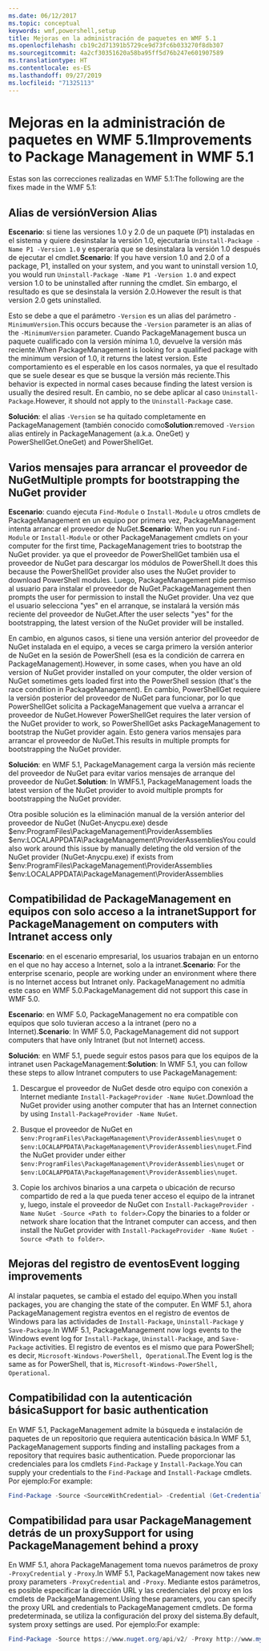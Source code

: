 ```yaml
---
ms.date: 06/12/2017
ms.topic: conceptual
keywords: wmf,powershell,setup
title: Mejoras en la administración de paquetes en WMF 5.1
ms.openlocfilehash: cb19c2d71391b5729ce9d73fc6b033270f8db307
ms.sourcegitcommit: 4a2cf30351620a58ba95ff5d76b247e601907589
ms.translationtype: HT
ms.contentlocale: es-ES
ms.lasthandoff: 09/27/2019
ms.locfileid: "71325113"
---
```

# <a name="improvements-to-package-management-in-wmf-51"></a><span data-ttu-id="db17c-103">Mejoras en la administración de paquetes en WMF 5.1</span><span class="sxs-lookup"><span data-stu-id="db17c-103">Improvements to Package Management in WMF 5.1</span></span>

<span data-ttu-id="db17c-104">Estas son las correcciones realizadas en WMF 5.1:</span><span class="sxs-lookup"><span data-stu-id="db17c-104">The following are the fixes made in the WMF 5.1:</span></span>

## <a name="version-alias"></a><span data-ttu-id="db17c-105">Alias de versión</span><span class="sxs-lookup"><span data-stu-id="db17c-105">Version Alias</span></span>

<span data-ttu-id="db17c-106">**Escenario**: si tiene las versiones 1.0 y 2.0 de un paquete (P1) instaladas en el sistema y quiere desinstalar la versión 1.0, ejecutaría `Uninstall-Package -Name P1 -Version 1.0` y esperaría que se desinstalara la versión 1.0 después de ejecutar el cmdlet.</span><span class="sxs-lookup"><span data-stu-id="db17c-106">**Scenario**: If you have version 1.0 and 2.0 of a package, P1, installed on your system, and you want to uninstall version 1.0, you would run `Uninstall-Package -Name P1 -Version 1.0` and expect version 1.0 to be uninstalled after running the cmdlet.</span></span> <span data-ttu-id="db17c-107">Sin embargo, el resultado es que se desinstala la versión 2.0.</span><span class="sxs-lookup"><span data-stu-id="db17c-107">However the result is that version 2.0 gets uninstalled.</span></span>

<span data-ttu-id="db17c-108">Esto se debe a que el parámetro `-Version` es un alias del parámetro `-MinimumVersion`.</span><span class="sxs-lookup"><span data-stu-id="db17c-108">This occurs because the `-Version` parameter is an alias of the `-MinimumVersion` parameter.</span></span> <span data-ttu-id="db17c-109">Cuando PackageManagement busca un paquete cualificado con la versión mínima 1.0, devuelve la versión más reciente.</span><span class="sxs-lookup"><span data-stu-id="db17c-109">When PackageManagement is looking for a qualified package with the minimum version of 1.0, it returns the latest version.</span></span> <span data-ttu-id="db17c-110">Este comportamiento es el esperable en los casos normales, ya que el resultado que se suele desear es que se busque la versión más reciente.</span><span class="sxs-lookup"><span data-stu-id="db17c-110">This behavior is expected in normal cases because finding the latest version is usually the desired result.</span></span> <span data-ttu-id="db17c-111">En cambio, no se debe aplicar al caso `Uninstall-Package`.</span><span class="sxs-lookup"><span data-stu-id="db17c-111">However, it should not apply to the `Uninstall-Package` case.</span></span>

<span data-ttu-id="db17c-112">**Solución**: el alias `-Version` se ha quitado completamente en PackageManagement (también conocido como</span><span class="sxs-lookup"><span data-stu-id="db17c-112">**Solution**:removed `-Version` alias entirely in PackageManagement (a.k.a.</span></span> <span data-ttu-id="db17c-113">OneGet) y PowerShellGet.</span><span class="sxs-lookup"><span data-stu-id="db17c-113">OneGet) and PowerShellGet.</span></span>

## <a name="multiple-prompts-for-bootstrapping-the-nuget-provider"></a><span data-ttu-id="db17c-114">Varios mensajes para arrancar el proveedor de NuGet</span><span class="sxs-lookup"><span data-stu-id="db17c-114">Multiple prompts for bootstrapping the NuGet provider</span></span>

<span data-ttu-id="db17c-115">**Escenario**: cuando ejecuta `Find-Module` o `Install-Module` u otros cmdlets de PackageManagement en un equipo por primera vez, PackageManagement intenta arrancar el proveedor de NuGet.</span><span class="sxs-lookup"><span data-stu-id="db17c-115">**Scenario**: When you run `Find-Module` or `Install-Module` or other PackageManagement cmdlets on your computer for the first time, PackageManagement tries to bootstrap the NuGet provider.</span></span> <span data-ttu-id="db17c-116">ya que el proveedor de PowerShellGet también usa el proveedor de NuGet para descargar los módulos de PowerShell.</span><span class="sxs-lookup"><span data-stu-id="db17c-116">It does this because the PowerShellGet provider also uses the NuGet provider to download PowerShell modules.</span></span>
<span data-ttu-id="db17c-117">Luego, PackageManagement pide permiso al usuario para instalar el proveedor de NuGet.</span><span class="sxs-lookup"><span data-stu-id="db17c-117">PackageManagement then prompts the user for permission to install the NuGet provider.</span></span> <span data-ttu-id="db17c-118">Una vez que el usuario selecciona "yes" en el arranque, se instalará la versión más reciente del proveedor de NuGet.</span><span class="sxs-lookup"><span data-stu-id="db17c-118">After the user selects "yes" for the bootstrapping, the latest version of the NuGet provider will be installed.</span></span>

<span data-ttu-id="db17c-119">En cambio, en algunos casos, si tiene una versión anterior del proveedor de NuGet instalada en el equipo, a veces se carga primero la versión anterior de NuGet en la sesión de PowerShell (esa es la condición de carrera en PackageManagement).</span><span class="sxs-lookup"><span data-stu-id="db17c-119">However, in some cases, when you have an old version of NuGet provider installed on your computer, the older version of NuGet sometimes gets loaded first into the PowerShell session (that's the race condition in PackageManagement).</span></span> <span data-ttu-id="db17c-120">En cambio, PowerShellGet requiere la versión posterior del proveedor de NuGet para funcionar, por lo que PowerShellGet solicita a PackageManagement que vuelva a arrancar el proveedor de NuGet.</span><span class="sxs-lookup"><span data-stu-id="db17c-120">However PowerShellGet requires the later version of the NuGet provider to work, so PowerShellGet asks PackageManagement to bootstrap the NuGet provider again.</span></span>
<span data-ttu-id="db17c-121">Esto genera varios mensajes para arrancar el proveedor de NuGet.</span><span class="sxs-lookup"><span data-stu-id="db17c-121">This results in multiple prompts for bootstrapping the NuGet provider.</span></span>

<span data-ttu-id="db17c-122">**Solución**: en WMF 5.1, PackageManagement carga la versión más reciente del proveedor de NuGet para evitar varios mensajes de arranque del proveedor de NuGet.</span><span class="sxs-lookup"><span data-stu-id="db17c-122">**Solution**: In WMF5.1, PackageManagement loads the latest version of the NuGet provider to avoid multiple prompts for bootstrapping the NuGet provider.</span></span>

<span data-ttu-id="db17c-123">Otra posible solución es la eliminación manual de la versión anterior del proveedor de NuGet (NuGet-Anycpu.exe) desde $env:ProgramFiles\PackageManagement\ProviderAssemblies $env:LOCALAPPDATA\PackageManagement\ProviderAssemblies</span><span class="sxs-lookup"><span data-stu-id="db17c-123">You could also work around this issue by manually deleting the old version of the NuGet provider (NuGet-Anycpu.exe) if exists from $env:ProgramFiles\PackageManagement\ProviderAssemblies $env:LOCALAPPDATA\PackageManagement\ProviderAssemblies</span></span>

## <a name="support-for-packagemanagement-on-computers-with-intranet-access-only"></a><span data-ttu-id="db17c-124">Compatibilidad de PackageManagement en equipos con solo acceso a la intranet</span><span class="sxs-lookup"><span data-stu-id="db17c-124">Support for PackageManagement on computers with Intranet access only</span></span>

<span data-ttu-id="db17c-125">**Escenario**: en el escenario empresarial, los usuarios trabajan en un entorno en el que no hay acceso a Internet, solo a la intranet.</span><span class="sxs-lookup"><span data-stu-id="db17c-125">**Scenario**: For the enterprise scenario, people are working under an environment where there is no Internet access but Intranet only.</span></span> <span data-ttu-id="db17c-126">PackageManagement no admitía este caso en WMF 5.0.</span><span class="sxs-lookup"><span data-stu-id="db17c-126">PackageManagement did not support this case in WMF 5.0.</span></span>

<span data-ttu-id="db17c-127">**Escenario**: en WMF 5.0, PackageManagement no era compatible con equipos que solo tuvieran acceso a la intranet (pero no a Internet).</span><span class="sxs-lookup"><span data-stu-id="db17c-127">**Scenario**: In WMF 5.0, PackageManagement did not support computers that have only Intranet (but not Internet) access.</span></span>

<span data-ttu-id="db17c-128">**Solución**: en WMF 5.1, puede seguir estos pasos para que los equipos de la intranet usen PackageManagement:</span><span class="sxs-lookup"><span data-stu-id="db17c-128">**Solution**: In WMF 5.1, you can follow these steps to allow Intranet computers to use PackageManagement:</span></span>

1. <span data-ttu-id="db17c-129">Descargue el proveedor de NuGet desde otro equipo con conexión a Internet mediante `Install-PackageProvider -Name NuGet`.</span><span class="sxs-lookup"><span data-stu-id="db17c-129">Download the NuGet provider using another computer that has an Internet connection by using `Install-PackageProvider -Name NuGet`.</span></span>

2. <span data-ttu-id="db17c-130">Busque el proveedor de NuGet en `$env:ProgramFiles\PackageManagement\ProviderAssemblies\nuget` o `$env:LOCALAPPDATA\PackageManagement\ProviderAssemblies\nuget`.</span><span class="sxs-lookup"><span data-stu-id="db17c-130">Find the NuGet provider under either `$env:ProgramFiles\PackageManagement\ProviderAssemblies\nuget` or `$env:LOCALAPPDATA\PackageManagement\ProviderAssemblies\nuget`.</span></span>

3. <span data-ttu-id="db17c-131">Copie los archivos binarios a una carpeta o ubicación de recurso compartido de red a la que pueda tener acceso el equipo de la intranet y, luego, instale el proveedor de NuGet con `Install-PackageProvider -Name NuGet -Source <Path to folder>`.</span><span class="sxs-lookup"><span data-stu-id="db17c-131">Copy the binaries to a folder or network share location that the Intranet computer can access, and then install the NuGet provider with `Install-PackageProvider -Name NuGet -Source <Path to folder>`.</span></span>


## <a name="event-logging-improvements"></a><span data-ttu-id="db17c-132">Mejoras del registro de eventos</span><span class="sxs-lookup"><span data-stu-id="db17c-132">Event logging improvements</span></span>

<span data-ttu-id="db17c-133">Al instalar paquetes, se cambia el estado del equipo.</span><span class="sxs-lookup"><span data-stu-id="db17c-133">When you install packages, you are changing the state of the computer.</span></span> <span data-ttu-id="db17c-134">En WMF 5.1, ahora PackageManagement registra eventos en el registro de eventos de Windows para las actividades de `Install-Package`, `Uninstall-Package` y `Save-Package`.</span><span class="sxs-lookup"><span data-stu-id="db17c-134">In WMF 5.1, PackageManagement now logs events to the Windows event log for `Install-Package`, `Uninstall-Package`, and `Save-Package` activities.</span></span> <span data-ttu-id="db17c-135">El registro de eventos es el mismo que para PowerShell; es decir, `Microsoft-Windows-PowerShell, Operational`.</span><span class="sxs-lookup"><span data-stu-id="db17c-135">The Event log is the same as for PowerShell, that is, `Microsoft-Windows-PowerShell, Operational`.</span></span>

## <a name="support-for-basic-authentication"></a><span data-ttu-id="db17c-136">Compatibilidad con la autenticación básica</span><span class="sxs-lookup"><span data-stu-id="db17c-136">Support for basic authentication</span></span>

<span data-ttu-id="db17c-137">En WMF 5.1, PackageManagement admite la búsqueda e instalación de paquetes de un repositorio que requiera autenticación básica.</span><span class="sxs-lookup"><span data-stu-id="db17c-137">In WMF 5.1, PackageManagement supports finding and installing packages from a repository that requires basic authentication.</span></span> <span data-ttu-id="db17c-138">Puede proporcionar las credenciales para los cmdlets `Find-Package` y `Install-Package`.</span><span class="sxs-lookup"><span data-stu-id="db17c-138">You can supply your credentials to the `Find-Package` and `Install-Package` cmdlets.</span></span> <span data-ttu-id="db17c-139">Por ejemplo:</span><span class="sxs-lookup"><span data-stu-id="db17c-139">For example:</span></span>

```powershell
Find-Package -Source <SourceWithCredential> -Credential (Get-Credential)
```

## <a name="support-for-using-packagemanagement-behind-a-proxy"></a><span data-ttu-id="db17c-140">Compatibilidad para usar PackageManagement detrás de un proxy</span><span class="sxs-lookup"><span data-stu-id="db17c-140">Support for using PackageManagement behind a proxy</span></span>

<span data-ttu-id="db17c-141">En WMF 5.1, ahora PackageManagement toma nuevos parámetros de proxy `-ProxyCredential` y `-Proxy`.</span><span class="sxs-lookup"><span data-stu-id="db17c-141">In WMF 5.1, PackageManagement now takes new proxy parameters `-ProxyCredential` and `-Proxy`.</span></span> <span data-ttu-id="db17c-142">Mediante estos parámetros, es posible especificar la dirección URL y las credenciales del proxy en los cmdlets de PackageManagement.</span><span class="sxs-lookup"><span data-stu-id="db17c-142">Using these parameters, you can specify the proxy URL and credentials to PackageManagement cmdlets.</span></span> <span data-ttu-id="db17c-143">De forma predeterminada, se utiliza la configuración del proxy del sistema.</span><span class="sxs-lookup"><span data-stu-id="db17c-143">By default, system proxy settings are used.</span></span> <span data-ttu-id="db17c-144">Por ejemplo:</span><span class="sxs-lookup"><span data-stu-id="db17c-144">For example:</span></span>

```powershell
Find-Package -Source https://www.nuget.org/api/v2/ -Proxy http://www.myproxyserver.com -ProxyCredential (Get-Credential)
```
